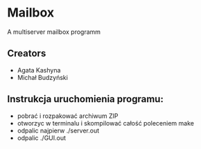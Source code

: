 # Mailbox
A multiserver mailbox programm


## Creators
* Agata Kashyna
* Michał Budzyński

## Instrukcja uruchomienia programu:
* pobrać i rozpakować archiwum ZIP
* otworzyc w terminalu i skompilować całość poleceniem make
* odpalic najpierw ./server.out
* odpalic ./GUI.out
